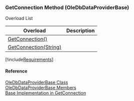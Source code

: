 ﻿### GetConnection Method (OleDbDataProviderBase)

Overload List

| Overload | Description |
| --- | --- |
| [GetConnection()](FChoice.Common~FChoice.Common.Data.OleDbDataProviderBase~GetConnection().md) |   |
| [GetConnection(String)](FChoice.Common~FChoice.Common.Data.OleDbDataProviderBase~GetConnection(String).md) |   |

[!include[Requirements](../partials/requirements.md)]



#### Reference

[OleDbDataProviderBase Class](FChoice.Common~FChoice.Common.Data.OleDbDataProviderBase.md)  
[OleDbDataProviderBase Members](FChoice.Common~FChoice.Common.Data.OleDbDataProviderBase_members.md)  
[Base Implementation in GetConnection](FChoice.Common~FChoice.Common.Data.DbProvider~GetConnection.md)